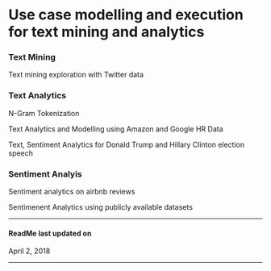 <h1> Use case modelling and execution for text mining and analytics </h1>

<h3> Text Mining </h3>
    <p> Text mining exploration with Twitter data </p>

<h3> Text Analytics </h3>
    <p> N-Gram Tokenization </p>
    <p> Text Analytics and Modelling using Amazon and Google HR Data </p>
    <p> Text, Sentiment Analytics for Donald Trump and Hillary Clinton election speech </p>

<h3> Sentiment Analyis</h3>
    <p> Sentiment analytics on airbnb reviews </p>
    <p> Sentimenent Analytics using publicly available datasets </p>

<hr/>
<h4> ReadMe last updated on </h4>
    <p> April 2, 2018 </p>
<hr/>
